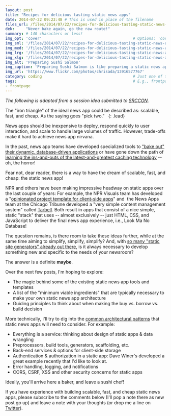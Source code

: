 ```yaml
---
layout: post
title: "Recipes for delicious tasting static news apps"
date: 2014-07-22 09:23:48 # This is used in place of the filename
files_url: /files/2014/07/22/recipes-for-delicious-tasting-static-news-apps/
dek:     "Never bake again, go the raw route!"
summary: # 140 characters or less!
img_opt: 'cover'                                        # Options: 'cover' or 'inlne' or 'none'
img_sml: '/files/2014/07/22/recipes-for-delicious-tasting-static-news-apps/sushi_sml.jpg'                          # Default on cover or inline
img_med: '/files/2014/07/22/recipes-for-delicious-tasting-static-news-apps/sushi_med.jpg'                          # 640x512px cover, inline
img_lrg: '/files/2014/07/22/recipes-for-delicious-tasting-static-news-apps/sushi_lrg.jpg'                          # 800x640px cover, inline
img_xlg: '/files/2014/07/22/recipes-for-delicious-tasting-static-news-apps/sushi_xlg.jpg'                         # 1200x960px cover only
img_alt: 'Preparing Sushi Salmon'                                             # Alt for inline
img_caption: 'Preparing Sushi Salmon is like preparing a static news app'                                         # Caption for either
img_url: 'https://www.flickr.com/photos/chrisada/13916577767'                                             # URL to original image
category: coding                                        # Just one of the 4xCs
tags:                                                   # E.g., frontpage
- frontpage
---
```

_The following is adapted from a session idea submitted to [SRCCON][srccon]._

The "iron triangle" of the ideal news app could be described as: scalable, fast, and cheap. As the saying goes "pick two."  
{: .lead}

News apps should be inexpensive to deploy, respond quickly to user interaction, and scale to handle large volumes of traffic. However, trade-offs make it hard to achieve news app nirvana.  

In the past, news app teams have developed specialized tools to ["bake out" their dynamic, database-driven applications](http://datadesk.latimes.com/posts/2012/03/introducing-django-bakery/) or have gone down the path of [learning the ins-and-outs of the latest-and-greatest caching technology](http://www.propublica.org/nerds/item/our-news-app-tech) -- oh, the horror!

Fear not, dear reader, there is a way to have the dream of scalable, fast, and cheap: the static news app!

NPR and others have been making impressive headway on static apps over the last couple of years: For example, the NPR Visuals team has developed a "[opinionated project template for client-side apps](http://blog.apps.npr.org/2013/02/14/app-template-redux.html)" and  the News Apps team at the Chicago Tribune developed a "very simple content management system" called [Tarbell](http://tarbell.readthedocs.org/en/0.9-beta6/). Both result in apps that consist of a nice simple, static "stack" that uses -- almost exclusively -- just HTML, CSS, and JavaScript to deliver the final news app experience, i.e., Look Ma No Database!

The question remains, is there room to take these ideas further, while at the same time aiming to simplify, simplify, simplify? And, with [so many "static site generators" already out there][staticsitegenerators], is it always necessary to develop something new and specific to the needs of your newsroom? 

The answer is a definite **maybe**.

Over  the next few posts, I'm hoping to explore:

* The magic behind some of the existing static news app tools and templates
* A list of the "minimum viable ingredients" that are typically necessary to make your own static news app architecture
* Guiding principles to think about when making the buy vs. borrow vs. build decision

More technically, I'll try to dig into the  [common architectural patterns](http://www.staticapps.org/) that static news apps will need to consider. For example:

* Everything is a service: thinking about design of static apps & data wrangling
* Preprocessors, build tools, generators, scaffolding, etc. 
* Back-end services & options for client-side storage 
* Authentication & authorization in a static app:  Dave Winer's developed a great example recently that I'd like to look at.
* Error handling, logging, and notifications
* CORS, CSRF, XSS and other security concerns for static apps  

Ideally, you'll arrive here a baker, and leave a sushi chef!   

If you have experience with building scalable, fast, and cheap static news apps, please subscribe to the comments below (I'll pop a note there as new post go up) and leave a note with your thoughts (or drop me a line on [Twitter][twitter]).

[id]: http://example.com/  "Optional Title Here"
[twitter]: http://twitter.com/phillipadsmith "Phillip Smith on Twitter"
[srccon]: http://srccon.org/ "SRCCON is a conference for developers, interactive designers, and other people who love to code in and near newsrooms."
[staticsitegenerators]: http://staticsitegenerators.net/ "A comprehensive list of static site generation tools"
